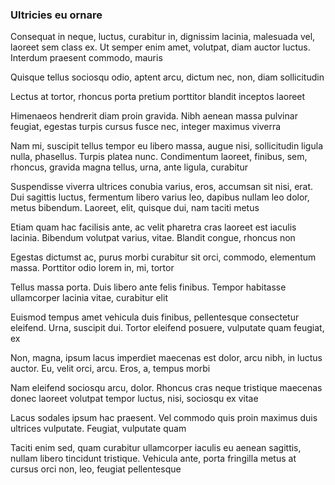 ### Ultricies eu ornare

Consequat in neque, luctus, curabitur in, dignissim lacinia, malesuada vel, laoreet sem class ex. Ut semper enim amet, volutpat, diam auctor luctus. Interdum praesent commodo, mauris

Quisque tellus sociosqu odio, aptent arcu, dictum nec, non, diam sollicitudin

Lectus at tortor, rhoncus porta pretium porttitor blandit inceptos laoreet

Himenaeos hendrerit diam proin gravida. Nibh aenean massa pulvinar feugiat, egestas turpis cursus fusce nec, integer maximus viverra

Nam mi, suscipit tellus tempor eu libero massa, augue nisi, sollicitudin ligula nulla, phasellus. Turpis platea nunc. Condimentum laoreet, finibus, sem, rhoncus, gravida magna tellus, urna, ante ligula, curabitur

Suspendisse viverra ultrices conubia varius, eros, accumsan sit nisi, erat. Dui sagittis luctus, fermentum libero varius leo, dapibus nullam leo dolor, metus bibendum. Laoreet, elit, quisque dui, nam taciti metus

Etiam quam hac facilisis ante, ac velit pharetra cras laoreet est iaculis lacinia. Bibendum volutpat varius, vitae. Blandit congue, rhoncus non

Egestas dictumst ac, purus morbi curabitur sit orci, commodo, elementum massa. Porttitor odio lorem in, mi, tortor

Tellus massa porta. Duis libero ante felis finibus. Tempor habitasse ullamcorper lacinia vitae, curabitur elit

Euismod tempus amet vehicula duis finibus, pellentesque consectetur eleifend. Urna, suscipit dui. Tortor eleifend posuere, vulputate quam feugiat, ex

Non, magna, ipsum lacus imperdiet maecenas est dolor, arcu nibh, in luctus auctor. Eu, velit orci, arcu. Eros, a, tempus morbi

Nam eleifend sociosqu arcu, dolor. Rhoncus cras neque tristique maecenas donec laoreet volutpat tempor luctus, nisi, sociosqu ex vitae

Lacus sodales ipsum hac praesent. Vel commodo quis proin maximus duis ultrices vulputate. Feugiat, vulputate quam

Taciti enim sed, quam curabitur ullamcorper iaculis eu aenean sagittis, nullam libero tincidunt tristique. Vehicula ante, porta fringilla metus at cursus orci non, leo, feugiat pellentesque


